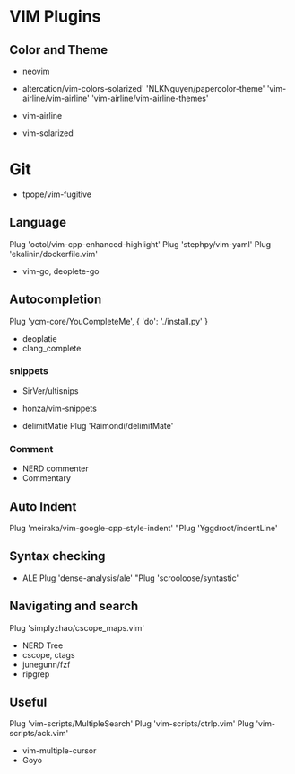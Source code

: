 # VIM Plugins

## Color and Theme

- neovim
- altercation/vim-colors-solarized'
'NLKNguyen/papercolor-theme'
'vim-airline/vim-airline'
'vim-airline/vim-airline-themes'

- vim-airline
- vim-solarized

# Git
- tpope/vim-fugitive

## Language

Plug 'octol/vim-cpp-enhanced-highlight'
Plug 'stephpy/vim-yaml'
Plug 'ekalinin/dockerfile.vim'
- vim-go, deoplete-go

## Autocompletion

Plug 'ycm-core/YouCompleteMe', { 'do': './install.py' }
- deoplatie
- clang_complete

### snippets

  - SirVer/ultisnips
  - honza/vim-snippets

  - delimitMatie
Plug 'Raimondi/delimitMate'


### Comment

- NERD commenter
- Commentary

## Auto Indent

Plug 'meiraka/vim-google-cpp-style-indent'
"Plug 'Yggdroot/indentLine'

## Syntax checking

- ALE
Plug 'dense-analysis/ale'
"Plug 'scrooloose/syntastic'

## Navigating and search

Plug 'simplyzhao/cscope_maps.vim'
- NERD Tree
- cscope, ctags
- junegunn/fzf
- ripgrep

## Useful

Plug 'vim-scripts/MultipleSearch'
Plug 'vim-scripts/ctrlp.vim'
Plug 'vim-scripts/ack.vim'
- vim-multiple-cursor
- Goyo
